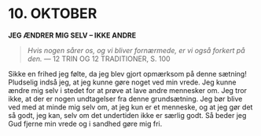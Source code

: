 # 10. OKTOBER

**JEG ÆNDRER MIG SELV – IKKE ANDRE**

> *Hvis nogen sårer os, og vi bliver fornærmede, er vi også forkert på den.*
> — 12 TRIN OG 12 TRADITIONER, S. 100

Sikke en frihed jeg følte, da jeg blev gjort opmærksom på denne sætning! Pludselig indså jeg, at jeg kunne gøre noget ved min vrede. Jeg kunne ændre mig selv i stedet for at prøve at lave andre mennesker om. Jeg tror ikke, at der er nogen undtagelser fra denne grundsætning. Jeg bør blive ved med at minde mig selv om, at jeg kun er et menneske, og at jeg gør det så godt, jeg kan, selv om det undertiden ikke er særlig godt. Så beder jeg Gud fjerne min vrede og i sandhed gøre mig fri.
